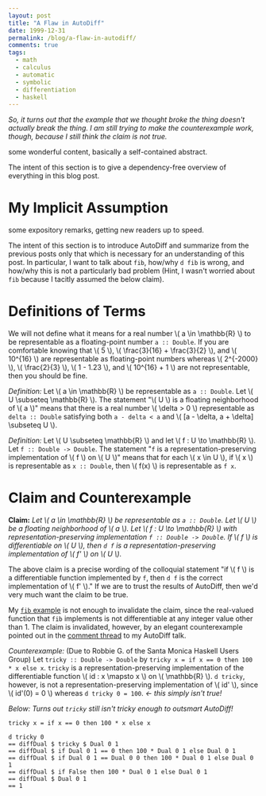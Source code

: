 ```yaml
---
layout: post
title: "A Flaw in AutoDiff"
date: 1999-12-31
permalink: /blog/a-flaw-in-autodiff/
comments: true
tags:
  - math
  - calculus
  - automatic
  - symbolic
  - differentiation
  - haskell
---
```


_So, it turns out that the example that we thought broke the thing doesn't actually break the thing. I am still trying to make the counterexample work, though, because I still think the claim is not true._

some wonderful content, basically a self-contained abstract.

The intent of this section is to give a dependency-free overview of everything in this blog post.

<!--break-->

# My Implicit Assumption

some expository remarks, getting new readers up to speed.

The intent of this section is to introduce AutoDiff and summarize from the previous posts only that which is necessary for an understanding of this post. In particular, I want to talk about `fib`, how/why `d fib` is wrong, and how/why this is not a particularly bad problem (Hint, I wasn't worried about `fib` because I tacitly assumed the below claim).

# Definitions of Terms

We will not define what it means for a real number \\( a \in \mathbb{R} \\) to be representable as a floating-point number `a :: Double`. If you are comfortable knowing that \\( 5 \\), \\( \frac{3}{16} + \frac{3}{2} \\), and \\( 10^{16} \\) are representable as floating-point numbers whereas \\( 2^{-2000} \\), \\( \frac{2}{3} \\), \\( 1 - 1.23 \\), and \\( 10^{16} + 1 \\) are not representable, then you should be fine.

*Definition:* Let \\( a \in \mathbb{R} \\) be representable as `a :: Double`. Let \\( U \subseteq \mathbb{R} \\). The statement "\\( U \\) is a floating neighborhood of \\( a \\)" means that there is a real number \\( \delta > 0 \\) representable as `delta :: Double` satisfying both `a - delta < a` and \\( [a - \delta, a + \delta] \subseteq U \\).

*Definition:* Let \\( U \subseteq \mathbb{R} \\) and let \\( f : U \to \mathbb{R} \\). Let `f :: Double -> Double`. The statement "`f` is a representation-preserving implementation of \\( f \\) on \\( U \\)" means that for each \\( x \in U \\), if \\( x \\) is representable as `x :: Double`, then \\( f(x) \\) is representable as `f x`.

# Claim and Counterexample

**Claim:** _Let \\( a \in \mathbb{R} \\) be representable as `a :: Double`. Let \\( U \\) be a floating neighborhood of \\( a \\). Let \\( f : U \to \mathbb{R} \\) with representation-preserving implementation `f :: Double -> Double`. If \\( f \\) is differentiable on \\( U \\), then `d f` is a representation-preserving implementation of \\( f' \\) on \\( U \\)._

The above claim is a precise wording of the colloquial statement "if \\( f \\) is a differentiable function implemented by `f`, then `d f` is the correct implementation of \\( f' \\)." If we are to trust the results of AutoDiff, then we'd very much want the claim to be true.

My [`fib` example][2] is not enough to invalidate the claim, since the real-valued function that `fib` implements is not differentiable at any integer value other than 1. The claim is invalidated, however, by an elegant counterexample pointed out in the [comment thread][1] to my AutoDiff talk.

*Counterexample:* (Due to Robbie G. of the Santa Monica Haskell Users Group) Let `tricky :: Double -> Double` by `tricky x = if x == 0 then 100 * x else x`. `tricky` is a representation-preserving implementation of the differentiable function \\( id : x \mapsto x \\) on \\( \mathbb{R} \\). `d tricky`, however, is not a representation-preserving implementation of \\( id' \\), since \\( id'(0) = 0 \\) whereas `d tricky 0 = 100`. _<- this simply isn't true!_

_Below: Turns out `tricky` still isn't tricky enough to outsmart AutoDiff!_

```
tricky x = if x == 0 then 100 * x else x

d tricky 0
== diffDual $ tricky $ Dual 0 1
== diffDual $ if Dual 0 1 == 0 then 100 * Dual 0 1 else Dual 0 1
== diffDual $ if Dual 0 1 == Dual 0 0 then 100 * Dual 0 1 else Dual 0 1
== diffDual $ if False then 100 * Dual 0 1 else Dual 0 1
== diffDual $ Dual 0 1
== 1
```

  [1]: http://www.meetup.com/santa-monica-haskell/events/231209938/
  [2]: http://github.com/friedbrice/AutoDiff/blob/master/src/Examples.hs
